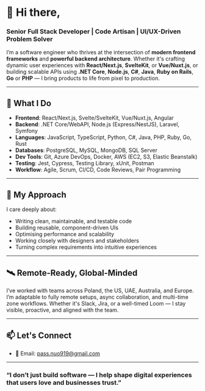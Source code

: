 # 👋 Hi there,

### Senior Full Stack Developer | Code Artisan | UI/UX-Driven Problem Solver

I’m a software engineer who thrives at the intersection of **modern frontend frameworks** and **powerful backend architecture**. Whether it's crafting dynamic user experiences with **React/Next.js**, **SvelteKit**, or **Vue/Nuxt.js**, or building scalable APIs using **.NET Core**, **Node.js**, **C#**, **Java**, **Ruby on Rails**, **Go** or **PHP** — I bring products to life from pixel to production.

---

## 🔧 What I Do

- **Frontend**: React/Next.js, Svelte/SvelteKit, Vue/Nuxt.js, Angular
- **Backend**: .NET Core/WebAPI, Node.js (Express/NestJS), Laravel, Symfony
- **Languages**: JavaScript, TypeScript, Python, C#, Java, PHP, Ruby, Go, Rust
- **Databases**: PostgreSQL, MySQL, MongoDB, SQL Server
- **Dev Tools**: Git, Azure DevOps, Docker, AWS (EC2, S3, Elastic Beanstalk)
- **Testing**: Jest, Cypress, Testing Library, xUnit, Postman
- **Workflow**: Agile, Scrum, CI/CD, Code Reviews, Pair Programming

---

## 🧠 My Approach

I care deeply about:
- Writing clean, maintainable, and testable code
- Building reusable, component-driven UIs
- Optimising performance and scalability
- Working closely with designers and stakeholders
- Turning complex requirements into intuitive experiences

---

## 🛰 Remote-Ready, Global-Minded

I’ve worked with teams across Poland, the US, UAE, Australia, and Europe. I’m adaptable to fully remote setups, async collaboration, and multi-time zone workflows. Whether it's Slack, Jira, or a well-timed Loom — I stay visible, proactive, and aligned with the team.

---

## 📫 Let's Connect

- 📧 Email: [pass.nuo919@gmail.com](mailto:pass.nuo919@gmail.com)

---

### “I don’t just build software — I help shape digital experiences that users love and businesses trust.”


